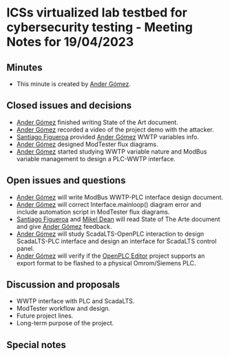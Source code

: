 

# ICSs virtualized lab testbed for cybersecurity testing - Meeting Notes for 19/04/2023

## Minutes
- This minute is created by [Ander Gómez](https://github.com/gomezander).

## Closed issues and decisions
- [Ander Gómez](https://github.com/gomezander) finished writing State of the Art document.
- [Ander Gómez](https://github.com/gomezander) recorded a video of the project demo with the attacker.
- [Santiago Figueroa](https://github.com/sfl0r3nz05) provided [Ander Gómez](https://github.com/gomezander) WWTP variables info.
- [Ander Gómez](https://github.com/gomezander) designed ModTester flux diagrams. 
- [Ander Gómez](https://github.com/gomezander) started studying WWTP variable nature and ModBus variable management to design a PLC-WWTP interface.
## Open issues and questions
- [Ander Gómez](https://github.com/gomezander) will write ModBus WWTP-PLC interface design document.
- [Ander Gómez](https://github.com/gomezander) will correct Interface.mainloop() diagram error and include automation script in ModTester flux diagrams.
- [Santiago Figueroa](https://github.com/sfl0r3nz05) and [Mikel Dean](mdeanoses@ceit.es) will read State of The Arte document and give [Ander Gómez](https://github.com/gomezander) feedback.
- [Ander Gómez](https://github.com/gomezander) will study ScadaLTS-OpenPLC interaction  to design ScadaLTS-PLC interface and design an interface for ScadaLTS control panel.
- [Ander Gómez](https://github.com/gomezander) will verify if the [OpenPLC Editor](https://openplcproject.com/docs/3-1-openplc-editor-overview/) project supports an export format to be flashed to a physical Omrom/Siemens PLC.

## Discussion and proposals
- WWTP interface with PLC and ScadaLTS.
- ModTester workflow and design.
- Future project lines.
- Long-term purpose of the project.

## Special notes
